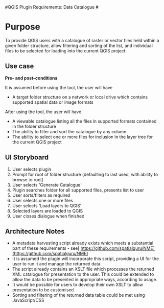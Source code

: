 #QGIS Plugin Requirements: Data Catalogue #
# Purpose #
To provide QGIS users with a catalogue of raster or vector files held within a given folder structure, allow filtering and sorting of the list, and individual files to be selected for loading into the current QGIS project.

## Use case ##
**Pre- and post-conditions**

It is assumed before using the tool, the user will have

- A target folder structure on a network or local drive which contains supported spatial data or image formats 

After using the tool, the user will have

- A viewable catalogue listing all the files in supported formats contained in the folder structure
- The ability to filter and sort the catalogue by any column
- The ability to select one or more files for inclusion in the layer tree for the current QGIS project

## UI Storyboard ##
1. User selects plugin
2. Prompt for root of folder structure (defaulting to last used, with ability to browse to root)
3. User selects 'Generate Catalogue'
4. Plugin searches folder for all supported files, presents list to user
5. User sorts/filters as required
6. User selects one or more files
7. User selects 'Load layers to QGIS'
8. Selected layers are loaded to QGIS
9. User closes dialogue when finished

## Architecture Notes ##


- A metadata harvesting script already exists which meets a substantial part of these requirements - see[ https://github.com/spatialguru/NME](https://github.com/spatialguru/NME)
- It is assumed the plugin will incorporate this script, providing a UI for the user to run it and manage the returned data
- The script already contains an XSLT file which processes the returned XML catalogue for presentation to the user. This could be extended to allow the data to be presented in appropriate ways, according to usage. 
- It would be possible for users to develop their own XSLT to allow presentation to be customised
- Sorting and filtering of the returned data table could be met using JavaScript/CSS